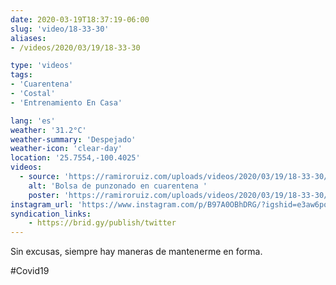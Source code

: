 ```yaml
---
date: 2020-03-19T18:37:19-06:00
slug: 'video/18-33-30'
aliases:
- /videos/2020/03/19/18-33-30

type: 'videos' 
tags:
- 'Cuarentena'
- 'Costal'
- 'Entrenamiento En Casa'

lang: 'es'
weather: '31.2°C'
weather-summary: 'Despejado'
weather-icon: 'clear-day'
location: '25.7554,-100.4025'
videos:
  - source: 'https://ramiroruiz.com/uploads/videos/2020/03/19/18-33-30/punching-bag-in-quarantine-.mp4'
    alt: 'Bolsa de punzonado en cuarentena '
    poster: 'https://ramiroruiz.com/uploads/videos/2020/03/19/18-33-30/poster.jpg'
instagram_url: 'https://www.instagram.com/p/B97A0OBhDRG/?igshid=e3aw6pobi33k'
syndication_links:
    - https://brid.gy/publish/twitter
---
```

Sin excusas, siempre hay maneras de mantenerme en forma.

 #Covid19  